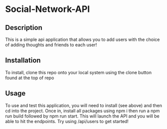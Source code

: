 # Social-Network-API

## Description

This is a simple api application that allows you to add users with the choice of adding thoughts and friends to each user!

## Installation

To install, clone this repo onto your local system using the clone button found at the top of repo

## Usage

To use and test this application, you will need to install (see above) and then cd into the project. Once in, install all packages using npm i then run a npm run build followed by npm run start. This will launch the API and you will be able to hit the endpoints. Try using /api/users to get started!